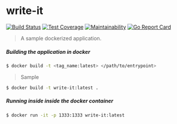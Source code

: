 # write-it
[![Build Status](https://travis-ci.org/rbo13/write-it.svg?branch=master)](https://travis-ci.org/rbo13/write-it)
[![Test Coverage](https://api.codeclimate.com/v1/badges/d6310e6cfc7b68ffb2bd/test_coverage)](https://codeclimate.com/github/rbo13/write-it/test_coverage)
[![Maintainability](https://api.codeclimate.com/v1/badges/d6310e6cfc7b68ffb2bd/maintainability)](https://codeclimate.com/github/rbo13/write-it/maintainability)
[![Go Report Card](https://goreportcard.com/badge/github.com/rbo13/write-it)](https://goreportcard.com/report/github.com/rbo13/write-it)


> A sample dockerized application.


##### Building the application in docker
```sh
$ docker build -t <tag_name:latest> </path/to/entrypoint>
```


> Sample
```sh
$ docker build -t write-it:latest .
```


##### Running inside inside the docker container
```sh
$ docker run -it -p 1333:1333 write-it:latest
```